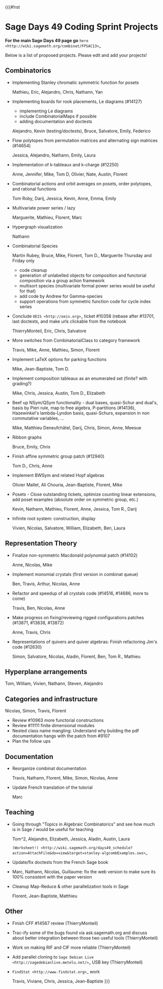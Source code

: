 {{{#!rst

Sage Days 49 Coding Sprint Projects
===================================

**For the main Sage Days 49 page go** `here <http://wiki.sagemath.org/combinat/FPSAC13>`_

Below is a list of proposed projects. Please edit and add your projects!

Combinatorics
-------------

* Implementing Stanley chromatic symmetric function for posets

  Mathieu, Eric, Alejandro, Chris, Nathann, Yan

* Implementing boards for rook placements, Le diagrams (#14127)
  
  * implementing Le diagrams
  * include CombinatorialMaps if possible
  * adding documentation and doctests
    
  Alejandro, Kevin (testing/doctests), Bruce, Salvatore, Emily, Federico

* Flow polytopes from permutation matrices and alternating sign matrices (#14654)

  Jessica, Alejandro, Nathann, Emily, Laura

* Implementation of k-tableaux and k-charge (#12250)

  Anne, Jennifer, Mike, Tom D, Olivier, Nate, Austin, Florent

* Combinatorial actions and orbit averages on posets, order polytopes, and rational functions

  Tom Roby, Darij, Jessica, Kevin, Anne, Emma, Emily

* Multivariate power series / lazy

  Marguerite, Mathieu, Florent, Marc

* Hypergraph visualization

  Nathann

* Combinatorial Species

  Martin Rubey, Bruce, Mike, Florent, Tom D., Marguerite
  Thursday and Friday only

  * code cleanup
  * generation of unlabelled objects for composition and functorial composition via a group action framework
  * multisort species (multivariate formal power series would be useful for that)
  * add code by Andrew for Gamma-species
  * support operations from symmetric function code for cycle index series

* Conclude `OEIS <http://oeis.org>`_ ticket #10358 (rebase after #13701, last doctests, and make urls clickable from the notebook

  ThierryMonteil, Eric, Chris, Salvatore

* More switches from CombinatorialClass to category framework

  Travis, Mike, Anne, Mathieu, Simon, Florent

* Implement LaTeX options for parking functions

  Mike, Jean-Baptiste, Tom D.

* Implement composition tableaux as an enumerated set (finite? with grading?)

  Mike, Chris, Jessica, Austin, Tom D., Elizabeth

* Beef up NSym/QSym functionality - dual bases, quasi-Schur and dual's, basis
  by Pieri rule, map to free algebra, P-partitions (#14136), Hazewinkel's
  lambda-Lyndon basis, quasi-Schurs, expansion in non commutative variables,
  ...

  Mike, Matthieu Deneufchâtel, Darij, Chris, Simon, Anne, Meesue

* Ribbon graphs

  Bruce, Emily, Chris

* Finish affine symmetric group patch (#12940)

  Tom D., Chris, Anne

* Implement BWSym and related Hopf algebras

  Olivier Mallet, Ali Chouria, Jean-Baptiste, Florent, Mike

* Posets - Close outstanding tickets, optimize counting linear extensions, add poset examples (absolute order on symmetric group, etc.)

  Kevin, Nathann, Mathieu, Florent, Anne, Jessica, Tom R., Darij

* Infinite root system: construction, display

  Vivien, Nicolas, Salvatore, William, Elizabeth, Ben, Laura

Representation Theory
---------------------

* Finalize non-symmetric Macdonald polynomial patch (#14102)

  Anne, Nicolas, Mike

* Implement monomial crystals (first version in combinat queue)

  Ben, Travis, Arthur, Nicolas, Anne

* Refactor and speedup of all crystals code (#14516, #14686, more to come)

  Travis, Ben, Nicolas, Anne

* Make progress on fixing/reviewing rigged configurations patches (#13871, #13838, #13872)

  Anne, Travis, Chris

* Representations of quivers and quiver algebras: Finish refactoring Jim's code (#12630)

  Simon, Salvatore, Nicolas, Aladin, Florent, Ben, Tom R., Mathieu

Hyperplane arrangements
-----------------------

Tom, William, Vivien, Nathann, Steven, Alejandro

Categories and infrastructure
-----------------------------

Nicolas, Simon, Travis, Florent

* Review #10963 more functorial constructions
* Review #11111 finite dimensional modules
* Nested class name mangling: Understand why building the pdf documentation hangs with the patch from #9107
* Plan the follow ups


Documentation
-------------

* Reorganize combinat documentation

  Travis, Nathann, Florent, Mike, Simon, Nicolas, Anne

* Update French translation of the tutorial

  Marc

Teaching
--------

* Going through "Topics in Algebraic Combinatorics" and see how much is in
  Sage / would be useful for teaching

  Tom^2, Alejandro, Elizabeth, Jessica, Aladin, Austin, Laura

  `(Worksheet!) <http://wiki.sagemath.org/days49_schedule?action=AttachFile&do=view&target=stanley-algcombExamples.sws>`_

* Update/fix doctests from the French Sage book

* Marc, Nathann, Nicolas, Guillaume: fix the web version to make sure its 100%
  consistent with the paper version

* Cleanup Map-Reduce & other parallelization tools in Sage

  Florent, Jean-Baptiste, Matthieu

Other
-----

* Finish CFF #14567 review (ThierryMonteil)
* Trac-ify some of the bugs found via ask.sagemath.org and discuss about better integration between those two useful tools (ThierryMonteil)
* Work on making RIF and CIF more reliable (ThierryMonteil)
* Add parallel cloning to `Sage Debian Live <http://sagedebianlive.metelu.net/>`_ USB key (ThierryMonteil)
* `FindStat <http://www.findstat.org>`_ work

  Travis, Viviane, Chris, Jessica, Jean-Baptiste
}}}
